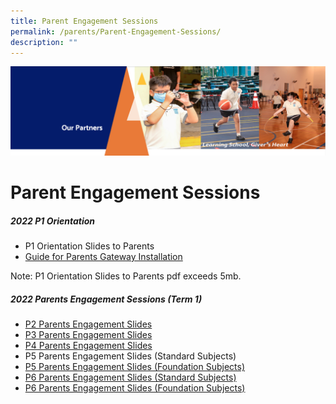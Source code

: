 ```yaml
---
title: Parent Engagement Sessions
permalink: /parents/Parent-Engagement-Sessions/
description: ""
---
```

![](/images/OurPartners.png)

Parent Engagement Sessions
==========================

##### **2022 P1 Orientation**

*   P1 Orientation Slides to Parents
*   [Guide for Parents Gateway Installation](/files/Parents%20Gateway%20Instrutional%20Guide.pdf)

Note: P1 Orientation Slides to Parents pdf exceeds 5mb.

  

##### **2022 Parents Engagement Sessions (Term 1)**

*   [P2 Parents Engagement Slides](/files/P2%20Parents%20Engagement%20Session_22nd%20January%202022.pdf)
*   [P3 Parents Engagement Slides](/files/P3%20Parents%20Engagement%20Sharing_22nd%20Jan%202022.pdf)
*   [P4 Parents Engagement Slides](/files/P4%20Parents%20Engagement%20Sharing%20_15th%20Jan%202022.pdf)
*   P5 Parents Engagement Slides (Standard Subjects)
*   [P5 Parents Engagement Slides (Foundation Subjects)](https://zhangdepri.moe.edu.sg/qql/slot/u180/Our%20Partners/Parents/Parent%20Engagement%20Sessions/P5%20Level%20Briefing/P5%20Parents%20Engagement%20Sharing%20Fdn_15th%20Jan%202022.pdf)
*   [P6 Parents Engagement Slides (Standard Subjects)](https://zhangdepri.moe.edu.sg/qql/slot/u180/Our%20Partners/Parents/Parent%20Engagement%20Sessions/P6%20Level%20Briefing/P6%20Parents%20Engagement%20Sharing%20Standard_15th%20Jan%202022.pdf)
*   [P6 Parents Engagement Slides (Foundation Subjects)](https://zhangdepri.moe.edu.sg/qql/slot/u180/Our%20Partners/Parents/Parent%20Engagement%20Sessions/P6%20Level%20Briefing/P6%20Parents%20Engagement%20Sharing%20Foundation_15th%20Jan%202022.pdf)